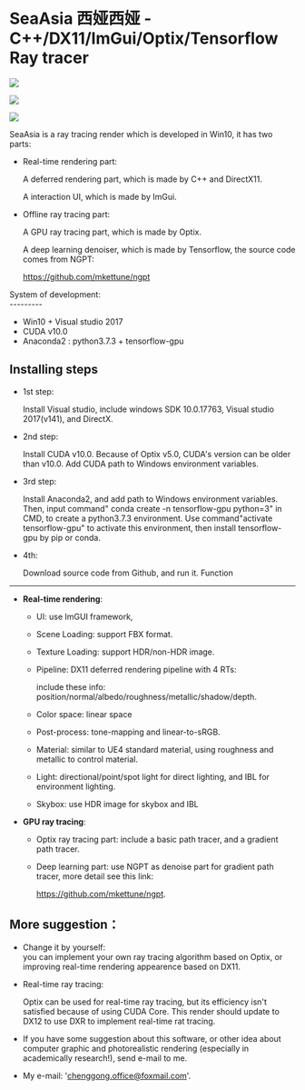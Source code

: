 SeaAsia 西娅西娅 - C++/DX11/ImGui/Optix/Tensorflow Ray tracer
====
![](https://photos.google.com/photo/AF1QipNehgzsb75onXydaai5bhS_TZfhdsvLZnye7VOc)

![](https://photos.google.com/photo/AF1QipMjcj3PmsFywC-82J_GJ-fqOHKoVS_WNWVxjY0z)

![](https://photos.google.com/photo/AF1QipNt5CV8qR_8uAyz11cxvEJX6pTEwdLxYg7R36mR)

SeaAsia is a ray tracing render  which is developed in Win10, it has two parts:

+ Real-time rendering part:

  A deferred rendering part, which is made by C++ and DirectX11.

  A  interaction UI,  which is made by ImGui.

+ Offline ray tracing part:

  A GPU ray tracing part, which is made by Optix.

  A deep learning denoiser, which is made by Tensorflow, the source code comes from NGPT:

  https://github.com/mkettune/ngpt

System of development:  
---------  
* Win10 + Visual studio 2017
* CUDA v10.0
* Anaconda2 : python3.7.3 + tensorflow-gpu

Installing steps
----------
* 1st step: 

  Install Visual studio, include windows SDK 10.0.17763, Visual studio 2017(v141), and DirectX.

* 2nd step: 

  Install CUDA v10.0. Because of Optix v5.0,  CUDA's version can be older than v10.0. Add CUDA path to Windows environment variables. 

* 3rd step: 

  Install Anaconda2, and add path to Windows environment variables. Then, input command" conda create -n tensorflow-gpu python=3" in CMD, to create a python3.7.3 environment. Use command"activate tensorflow-gpu" to activate this environment,  then install tensorflow-gpu by pip or conda.

* 4th: 

  Download source code from Github, and run it.
Function 
--------  
+ **Real-time rendering**:

  + UI:  use ImGUI framework, 

  + Scene Loading:  support FBX format.

  + Texture Loading: support HDR/non-HDR image.

  + Pipeline: DX11 deferred rendering pipeline with 4 RTs:

    include these info: position/normal/albedo/roughness/metallic/shadow/depth.

  + Color space: linear space

  + Post-process: tone-mapping and linear-to-sRGB. 

  + Material: similar to UE4 standard material, using roughness and metallic to control material.

  + Light: directional/point/spot light for direct lighting, and IBL for environment lighting.

  + Skybox: use HDR image for skybox and IBL

+ **GPU ray tracing**:

  + Optix ray tracing part: include a basic path tracer, and a gradient path tracer.

  + Deep learning part: use NGPT as denoise part for gradient path tracer, more detail see this link:

    https://github.com/mkettune/ngpt.

More suggestion：  
-------------------  

* Change it by yourself:  
  you can implement your own ray tracing algorithm based on Optix, or improving real-time rendering appearence based on DX11.

* Real-time ray tracing: 

  Optix can be used for real-time ray tracing, but its efficiency isn't satisfied because of using CUDA Core. This render should update to DX12 to use DXR to implement real-time rat tracing.

* If you have some suggestion about this software, or other idea about computer graphic and photorealistic rendering (especially in academically research!), send e-mail to me.  

* My e-mail: 'chenggong.office@foxmail.com'.
